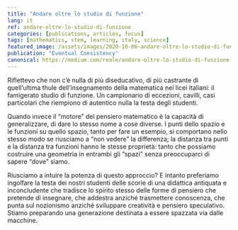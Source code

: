 ```yaml
---
title: "Andare oltre lo studio di funzione"
lang: it
ref: andare-oltre-lo-studio-di-funzione
categories: [publications, articles, focus]
tags: [mathematics, stem, learning, italy, science]
featured_image: /assets/images/2020-10-06-andare-oltre-lo-studio-di-funzione.jpg
publication: "Eventual Consistency"
canonical: https://medium.com/reale/andare-oltre-lo-studio-di-funzione-f91482811101
---
```


Riflettevo che non c’è nulla di più diseducativo, di più castrante di quell’ultima thule dell’insegnamento della matematica nei licei italiani: il famigerato studio di funzione. Un campionario di eccezioni, cavilli, casi particolari che riempiono di autentico nulla la testa degli studenti.

Quando invece il “motore” del pensiero matematico è la capacità di generalizzare, di dare lo stesso nome a cose diverse. I punti dello spazio e le funzioni su quello spazio, tanto per fare un esempio, si comportano nello stesso modo se riusciamo a “non vedere” la differenza; la distanza tra punti e la distanza tra funzioni hanno le stesse proprietà: tanto che possiamo costruire una geometria in entrambi gli “spazi” senza preoccuparci di sapere “dove” siamo.

Riusciamo a intuire la potenza di questo approccio? E intanto preferiamo ingolfare la testa dei nostri studenti delle scorie di una didattica antiquata e inconcludente che tradisce lo spirito stesso delle forme di pensiero che pretende di insegnare, che addestra anziché trasmettere conoscenza, che punta sul nozionismo anziché sviluppare creatività e pensiero speculativo. Stiamo preparando una generazione destinata a essere spazzata via dalle macchine.
